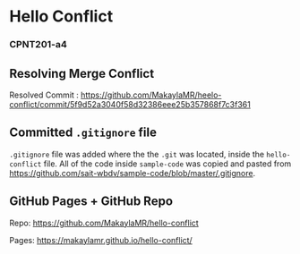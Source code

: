 # Hello Conflict

### CPNT201-a4

## Resolving Merge Conflict

Resolved Commit : https://github.com/MakaylaMR/heelo-conflict/commit/5f9d52a3040f58d32386eee25b357868f7c3f361

## Committed `.gitignore` file

`.gitignore` file was added where the the `.git` was located, inside the `hello-conflict` file. All of the code inside `sample-code` was copied and pasted from https://github.com/sait-wbdv/sample-code/blob/master/.gitignore.

## GitHub Pages + GitHub Repo

Repo: https://github.com/MakaylaMR/hello-conflict

Pages: https://makaylamr.github.io/hello-conflict/
